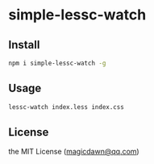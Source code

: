 # simple-lessc-watch

## Install
```sh
npm i simple-lessc-watch -g
```

## Usage
```sh
lessc-watch index.less index.css
```

## License
the MIT License (magicdawn@qq.com)